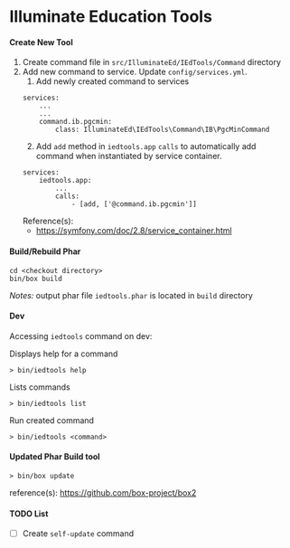 # Illuminate Education Tools

#### Create New Tool

1) Create command file in `src/IlluminateEd/IEdTools/Command` directory
1) Add new command to service. Update `config/services.yml`.
    1) Add newly created command to services
    ```
    services:
        ...
        ...
        command.ib.pgcmin:
            class: IlluminateEd\IEdTools\Command\IB\PgcMinCommand
    ```
    2) Add `add` method in `iedtools.app` `calls` to automatically add command when instantiated by service container.
    ```
    services:
        iedtools.app:
            ...
            calls:
                - [add, ['@command.ib.pgcmin']]
    ```
    Reference(s):
    * https://symfony.com/doc/2.8/service_container.html
    

#### Build/Rebuild Phar
```
cd <checkout directory>
bin/box build
```
*Notes:* output phar file `iedtools.phar` is located in `build` directory

#### Dev
Accessing `iedtools` command on dev:

Displays help for a command
```
> bin/iedtools help
```
Lists commands
```
> bin/iedtools list
```
Run created command
```
> bin/iedtools <command>
```

#### Updated Phar Build tool 
```
> bin/box update
```

reference(s): https://github.com/box-project/box2

#### TODO List
- [ ] Create `self-update` command
